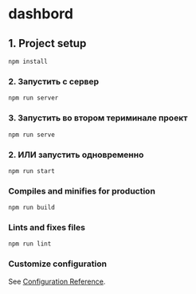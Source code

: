 # dashbord

## 1. Project setup
```
npm install
```
### 2. Запустить с сервер
```
npm run server
```

### 3. Запустить во втором териминале проект
```
npm run serve
```
### 2. ИЛИ запустить одновременно
```
npm run start
```


### Compiles and minifies for production
```
npm run build
```

### Lints and fixes files
```
npm run lint
```

### Customize configuration
See [Configuration Reference](https://cli.vuejs.org/config/).
